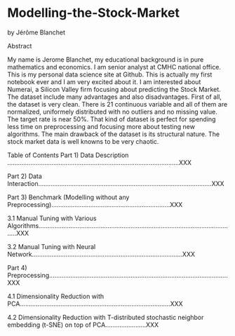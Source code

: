# Modelling-the-Stock-Market
 
by Jérôme Blanchet
 
Abstract
 
My name is Jerome Blanchet, my educational background is in pure mathematics and economics. I am senior analyst at CMHC national office. This is my personal data science site at Github. This is actually my first notebook ever and I am very excited about it. I am interested about Numerai, a Silicon Valley firm focusing about predicting the Stock Market. The dataset include many advantages and also disadvantages. First of all, the dataset is very clean. There is 21 continuous variable and all of them are normalized, uniformely distributed with no outliers and no missing value. The target rate is near 50%. That kind of dataset is perfect for spending less time on preprocessing and focusing more about testing new algorithms. The main drawback of the dataset is its structural nature. The stock market data is well knowns to be very chaotic.
 
Table of Contents
Part 1) Data Description .................................................................................................XXX
 
Part 2) Data Interaction..................................................................................................XXX
 
Part 3) Benchmark (Modelling without any Preprocessing)...................................................................XXX
 
3.1 Manual Tuning with Various Algorithms................................................................................................................XXX
 
3.2 Manual Tuning with Neural Network.....................................................................................XXX
 
Part 4) Preprocessing.....................................................................................................XXX
 
4.1 Dimensionality Reduction with PCA.....................................................................................XXX
 
4.2 Dimensionality Reduction with T-distributed stochastic neighbor embedding (t-SNE) on top of PCA.......................XXX
